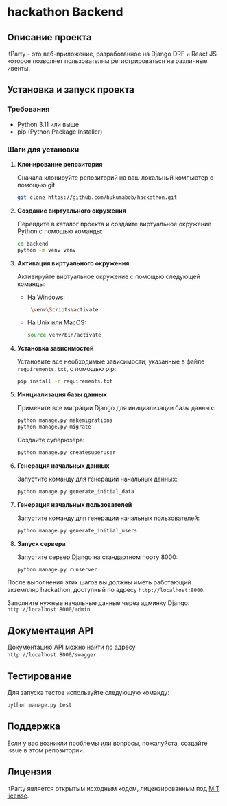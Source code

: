 # hackathon Backend

## Описание проекта

itParty - это веб-приложение, разработанное на Django DRF и React JS которое позволяет пользователям регистрироваться на различные ивенты.

## Установка и запуск проекта

### Требования

- Python 3.11 или выше
- pip (Python Package Installer)

### Шаги для установки

1. **Клонирование репозитория**

   Сначала клонируйте репозиторий на ваш локальный компьютер с помощью git.

   ```bash
   git clone https://github.com/hukumabob/hackathon.git
   ```

2. **Создание виртуального окружения**

   Перейдите в каталог проекта и создайте виртуальное окружение Python с помощью команды:

   ```bash
   cd backend
   python -m venv venv
   ```

3. **Активация виртуального окружения**

   Активируйте виртуальное окружение с помощью следующей команды:

   - На Windows:

     ```bash
     .\venv\Scripts\activate
     ```

   - На Unix или MacOS:

     ```bash
     source venv/bin/activate
     ```

4. **Установка зависимостей**

   Установите все необходимые зависимости, указанные в файле `requirements.txt`, с помощью pip:

   ```bash
   pip install -r requirements.txt
   ```

5. **Инициализация базы данных**

   Примените все миграции Django для инициализации базы данных:

   ```bash
   python manage.py makemigrations
   python manage.py migrate
   ```

   Создайте суперюзера:

   ```bash
   python manage.py createsuperuser
   ```

6. **Генерация начальных данных**

   Запустите команду для генерации начальных данных:

   ```bash
   python manage.py generate_initial_data
   ```

7. **Генерация начальных пользователей**

   Запустите команду для генерации начальных пользователей:

   ```bash
   python manage.py generate_initial_users
   ```

8. **Запуск сервера**

   Запустите сервер Django на стандартном порту 8000:

   ```bash
   python manage.py runserver
   ```

После выполнения этих шагов вы должны иметь работающий экземпляр hackathon, доступный по адресу `http://localhost:8000`.

Заполните нужные начальные данные через админку Django: `http://localhost:8000/admin`

## Документация API

Документацию API можно найти по адресу `http://localhost:8000/swagger`.

## Тестирование

Для запуска тестов используйте следующую команду:

```bash
python manage.py test
```

## Поддержка

Если у вас возникли проблемы или вопросы, пожалуйста, создайте issue в этом репозитории.

## Лицензия

itParty является открытым исходным кодом, лицензированным под [MIT license](LICENSE).
